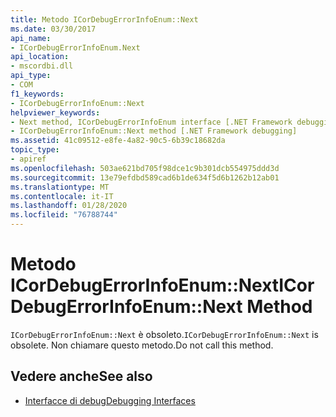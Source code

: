 ```yaml
---
title: Metodo ICorDebugErrorInfoEnum::Next
ms.date: 03/30/2017
api_name:
- ICorDebugErrorInfoEnum.Next
api_location:
- mscordbi.dll
api_type:
- COM
f1_keywords:
- ICorDebugErrorInfoEnum::Next
helpviewer_keywords:
- Next method, ICorDebugErrorInfoEnum interface [.NET Framework debugging]
- ICorDebugErrorInfoEnum::Next method [.NET Framework debugging]
ms.assetid: 41c09512-e8fe-4a82-90c5-6b39c18682da
topic_type:
- apiref
ms.openlocfilehash: 503ae621bd705f98dce1c9b301dcb554975ddd3d
ms.sourcegitcommit: 13e79efdbd589cad6b1de634f5d6b1262b12ab01
ms.translationtype: MT
ms.contentlocale: it-IT
ms.lasthandoff: 01/28/2020
ms.locfileid: "76788744"
---
```

# <a name="icordebugerrorinfoenumnext-method"></a><span data-ttu-id="3748b-102">Metodo ICorDebugErrorInfoEnum::Next</span><span class="sxs-lookup"><span data-stu-id="3748b-102">ICorDebugErrorInfoEnum::Next Method</span></span>
<span data-ttu-id="3748b-103">`ICorDebugErrorInfoEnum::Next` è obsoleto.</span><span class="sxs-lookup"><span data-stu-id="3748b-103">`ICorDebugErrorInfoEnum::Next` is obsolete.</span></span> <span data-ttu-id="3748b-104">Non chiamare questo metodo.</span><span class="sxs-lookup"><span data-stu-id="3748b-104">Do not call this method.</span></span>  
  
## <a name="see-also"></a><span data-ttu-id="3748b-105">Vedere anche</span><span class="sxs-lookup"><span data-stu-id="3748b-105">See also</span></span>

- [<span data-ttu-id="3748b-106">Interfacce di debug</span><span class="sxs-lookup"><span data-stu-id="3748b-106">Debugging Interfaces</span></span>](debugging-interfaces.md)
